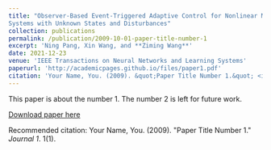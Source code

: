 ```yaml
---
title: "Observer-Based Event-Triggered Adaptive Control for Nonlinear Multiagent
Systems with Unknown States and Disturbances"
collection: publications
permalink: /publication/2009-10-01-paper-title-number-1
excerpt: 'Ning Pang, Xin Wang, and **Ziming Wang**'
date: 2021-12-23
venue: 'IEEE Transactions on Neural Networks and Learning Systems'
paperurl: 'http://academicpages.github.io/files/paper1.pdf'
citation: 'Your Name, You. (2009). &quot;Paper Title Number 1.&quot; <i>Journal 1</i>. 1(1).'
---
```

This paper is about the number 1. The number 2 is left for future work.

[Download paper here](http://academicpages.github.io/files/paper1.pdf)

Recommended citation: Your Name, You. (2009). "Paper Title Number 1." <i>Journal 1</i>. 1(1).
